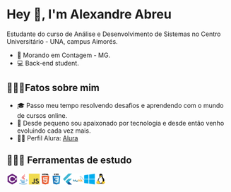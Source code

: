 # Hey 👋, I'm Alexandre Abreu

Estudante do curso de Análise e Desenvolvimento de Sistemas no Centro Universitário - UNA,  campus Aimorés. 


 - 🏡 Morando em Contagem - MG.
 - 💻 Back-end student.

##  🙋🏽‍♂️Fatos sobre mim

 - 🎓 Passo meu tempo resolvendo desafios e aprendendo com o mundo de cursos online.
 - 👦 Desde pequeno sou apaixonado por tecnologia e desde então venho evoluindo cada vez mais.
 - 👨‍💻 Perfil Alura: [Alura](https://github.com/1aLx)

## 👨🏻‍🔧 Ferramentas de estudo

<a target="_blank" rel="noopener noreferrer" href="https://raw.githubusercontent.com/devicons/devicon/9f4f5cdb393299a81125eb5127929ea7bfe42889/icons/csharp/csharp-plain.svg"><img src="https://raw.githubusercontent.com/devicons/devicon/9f4f5cdb393299a81125eb5127929ea7bfe42889/icons/csharp/csharp-plain.svg" alt="csharp" width="25" height="25" style="max-width:100%;"></a><a target="_blank" rel="noopener noreferrer" href="https://raw.githubusercontent.com/devicons/devicon/master/icons/javascript/javascript-original.svg"><img src="https://raw.githubusercontent.com/devicons/devicon/9f4f5cdb393299a81125eb5127929ea7bfe42889/icons/java/java-original.svg" alt="angular-js" width="25" height="25" style="max-width:100%;"><img src="https://raw.githubusercontent.com/devicons/devicon/master/icons/javascript/javascript-original.svg" alt="javascript" width="25" height="25" style="max-width:100%;"><img src="https://raw.githubusercontent.com/devicons/devicon/9f4f5cdb393299a81125eb5127929ea7bfe42889/icons/html5/html5-original-wordmark.svg" alt="javascript" width="25" height="25" style="max-width:100%;"><img src="https://raw.githubusercontent.com/devicons/devicon/9f4f5cdb393299a81125eb5127929ea7bfe42889/icons/css3/css3-original-wordmark.svg" alt="angular-js" width="25" height="25" style="max-width:100%;"><img src="https://raw.githubusercontent.com/devicons/devicon/9f4f5cdb393299a81125eb5127929ea7bfe42889/icons/flutter/flutter-original.svg" alt="angular-js" width="25" height="25" style="max-width:100%;"><img src="https://raw.githubusercontent.com/devicons/devicon/9f4f5cdb393299a81125eb5127929ea7bfe42889/icons/mysql/mysql-original-wordmark.svg" alt="angular-js" width="25" height="25" style="max-width:100%;"><img src="https://raw.githubusercontent.com/devicons/devicon/9f4f5cdb393299a81125eb5127929ea7bfe42889/icons/windows8/windows8-original.svg" alt="angular-js" width="25" height="25" style="max-width:100%;"><img src="https://raw.githubusercontent.com/devicons/devicon/9f4f5cdb393299a81125eb5127929ea7bfe42889/icons/linux/linux-original.svg" alt="angular-js" width="25" height="25" style="max-width:100%;">
</a>
